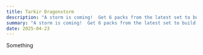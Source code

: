 ```yaml
---
title: Tarkir Dragonstorm
description: "A storm is coming!  Get 6 packs from the latest set to build a deck and compete for prizes."
summary: "A storm is coming!  Get 6 packs from the latest set to build a deck and compete for prizes."
date: 2025-04-23
---
```


Something